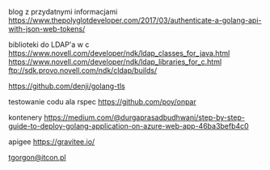 blog z przydatnymi informacjami
https://www.thepolyglotdeveloper.com/2017/03/authenticate-a-golang-api-with-json-web-tokens/

biblioteki do LDAP'a w c
https://www.novell.com/developer/ndk/ldap_classes_for_java.html
https://www.novell.com/developer/ndk/ldap_libraries_for_c.html
ftp://sdk.provo.novell.com/ndk/cldap/builds/

https://github.com/denji/golang-tls

testowanie codu ala rspec
https://github.com/poy/onpar

kontenery
https://medium.com/@durgaprasadbudhwani/step-by-step-guide-to-deploy-golang-application-on-azure-web-app-46ba3befb4c0

apigee
https://gravitee.io/

tgorgon@itcon.pl